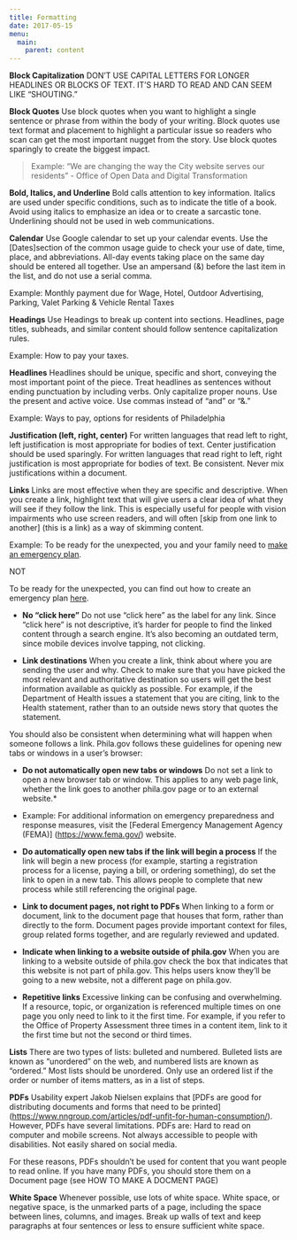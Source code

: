 ```yaml
---
title: Formatting
date: 2017-05-15
menu:
  main:
    parent: content
---
```

**Block Capitalization** 
DON’T USE CAPITAL LETTERS FOR LONGER HEADLINES OR BLOCKS OF TEXT. IT’S HARD TO READ AND CAN SEEM LIKE “SHOUTING.” 

**Block Quotes**
Use block quotes when you want to highlight a single sentence or phrase from within the body of your writing. Block quotes use text format and placement to highlight a particular issue so readers who scan can get the most important nugget from the story. Use block quotes sparingly to create the biggest impact.

>Example: 
“We are changing the way the City website serves our residents” - Office of Open Data and Digital Transformation

**Bold, Italics, and Underline**
Bold calls attention to key information. Italics are used under specific conditions, such as to indicate the title of a book. Avoid using italics to emphasize an idea or to create a sarcastic tone. Underlining should not be used in web communications. 

**Calendar** 
Use Google calendar to set up your calendar events.
Use the [Dates]section of the common usage guide to check your use of date, time, place, and abbreviations.
All-day events taking place on the same day should be entered all together. Use an ampersand (&) before the last item in the list, and do not use a serial comma.

Example: Monthly payment due for Wage, Hotel, Outdoor Advertising, Parking, Valet Parking & Vehicle Rental Taxes
 
**Headings**
Use Headings to break up content into sections. Headlines, page titles, subheads, and similar content should follow sentence capitalization rules.

Example: How to pay your taxes.

**Headlines**
Headlines should be unique, specific and short, conveying the most important point of the piece. Treat headlines as sentences without ending punctuation by including verbs. Only capitalize proper nouns. Use the present and active voice. Use commas instead of “and” or “&.”

Example: Ways to pay, options for residents of Philadelphia

**Justification (left, right, center)**
For written languages that read left to right, left justification is most appropriate for bodies of text. Center justification should be used sparingly. For written languages that read right to left, right justification is most appropriate for bodies of text. Be consistent. Never mix justifications within a document.

**Links** Links are most effective when they are specific and descriptive. When you create a link, highlight text that will give users a clear idea of what they will see if they follow the link. This is especially useful for people with vision impairments who use screen readers, and will often [skip from one link to another] (this is a link) as a way of skimming content.

Example: To be ready for the unexpected, you and your family need to [make an emergency plan](https://beta.phila.gov/services/safety-emergency-preparedness/prepare-for-an-emergency/make-an-emergency-plan/).

NOT

To be ready for the unexpected, you can find out how to create an emergency plan [here](https://beta.phila.gov/services/safety-emergency-preparedness/prepare-for-an-emergency/make-an-emergency-plan/).

* **No “click here”** Do not use “click here” as the label for any link. Since “click here” is not descriptive, it’s harder for people to find the linked content through a search engine. It’s also becoming an outdated term, since mobile devices involve tapping, not clicking.

* **Link destinations**
When you create a link, think about where you are sending the user and why. Check to make sure that you have picked the most relevant and authoritative destination so users will get the best information available as quickly as possible. For example, if the Department of Health issues a statement that you are citing, link to the Health statement, rather than to an outside news story that quotes the statement.


You should also be consistent when determining what will happen when someone follows a link. Phila.gov follows these guidelines for opening new tabs or windows in a user’s browser:

* **Do not automatically open new tabs or windows**
Do not set a link to open a new browser tab or window. This applies to any web page link, whether the link goes to another phila.gov page or to an external website.*

* Example: For additional information on emergency preparedness and response measures, visit the [Federal Emergency Management Agency (FEMA)] (https://www.fema.gov/) website.

* **Do automatically open new tabs if the link will begin a process**
If the link will begin a new process (for example, starting a registration process for a license, paying a bill, or ordering something), do set the link to open in a new tab. This allows people to complete that new process while still referencing the original page.

* **Link to document pages, not right to PDFs**
When linking to a form or document, link to the document page that houses that form, rather than directly to the form. Document pages provide important context for files, group related forms together, and are regularly reviewed and updated.


* **Indicate when linking to a website outside of phila.gov**
When you are linking to a website outside of phila.gov check the box that indicates that this website is not part of phila.gov. This helps users know they’ll be going to a new website, not a different page on phila.gov.

* **Repetitive links**
Excessive linking can be confusing and overwhelming. If a resource, topic, or organization is referenced multiple times on one page you only need to link to it the first time. For example, if you refer to the Office of Property Assessment three times in a content item, link to it the first time but not the second or third times.
 
**Lists**
There are two types of lists: bulleted and numbered. Bulleted lists are known as “unordered” on the web, and numbered lists are known as “ordered.” Most lists should be unordered. Only use an ordered list if the order or number of items matters, as in a list of steps. 

**PDFs** 
Usability expert Jakob Nielsen explains that [PDFs are good for distributing documents and forms that need to be printed] (https://www.nngroup.com/articles/pdf-unfit-for-human-consumption/). However, PDFs have several limitations.
PDFs are:
Hard to read on computer and mobile screens.
Not always accessible to people with disabilities.
Not easily shared on social media.

For these reasons, PDFs shouldn’t be used for content that you want people to read online. If you have many PDFs, you should store them on a Document page (see HOW TO MAKE A DOCMENT PAGE)

**White Space**
Whenever possible, use lots of white space. White space, or negative space, is the unmarked parts of a page, including the space between lines, columns, and images. Break up walls of text and keep paragraphs at four sentences or less to ensure sufficient white space.

